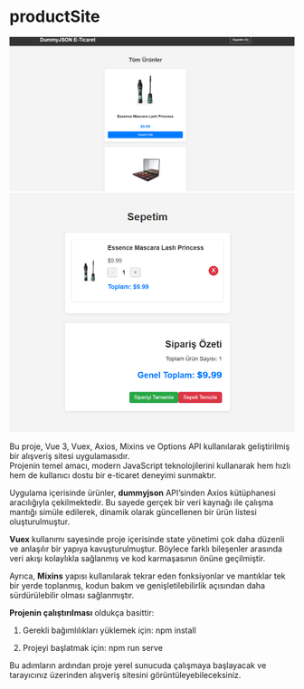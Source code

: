 # productSite

![Proje Örnek Resmi](proje2.png)
![Proje Örnek Resmi](proje1.png)

Bu proje, Vue 3, Vuex, Axios, Mixins ve Options API kullanılarak geliştirilmiş bir alışveriş sitesi uygulamasıdır.  
Projenin temel amacı, modern JavaScript teknolojilerini kullanarak hem hızlı hem de kullanıcı dostu bir e-ticaret deneyimi sunmaktır.  

Uygulama içerisinde ürünler, **dummyjson** API’sinden Axios kütüphanesi aracılığıyla çekilmektedir. Bu sayede gerçek bir veri kaynağı ile çalışma mantığı simüle edilerek, dinamik olarak güncellenen bir ürün listesi oluşturulmuştur.  

**Vuex** kullanımı sayesinde proje içerisinde state yönetimi çok daha düzenli ve anlaşılır bir yapıya kavuşturulmuştur. Böylece farklı bileşenler arasında veri akışı kolaylıkla sağlanmış ve kod karmaşasının önüne geçilmiştir.  

Ayrıca, **Mixins** yapısı kullanılarak tekrar eden fonksiyonlar ve mantıklar tek bir yerde toplanmış, kodun bakım ve genişletilebilirlik açısından daha sürdürülebilir olması sağlanmıştır.  

**Projenin çalıştırılması** oldukça basittir:  
1. Gerekli bağımlılıkları yüklemek için:  npm install

2. Projeyi başlatmak için:  npm run serve


Bu adımların ardından proje yerel sunucuda çalışmaya başlayacak ve tarayıcınız üzerinden alışveriş sitesini görüntüleyebileceksiniz.  

